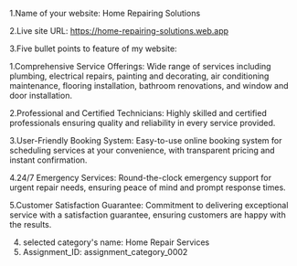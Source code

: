 1.Name of your website: Home Repairing Solutions

2.Live site URL:  https://home-repairing-solutions.web.app

3.Five bullet points to feature of my website: 

1.Comprehensive Service Offerings: Wide range of services including plumbing, electrical repairs, painting and decorating, air conditioning maintenance, flooring installation, bathroom renovations, and window and door installation.

2.Professional and Certified Technicians: Highly skilled and certified professionals ensuring quality and reliability in every service provided.

3.User-Friendly Booking System: Easy-to-use online booking system for scheduling services at your convenience, with transparent pricing and instant confirmation.

4.24/7 Emergency Services: Round-the-clock emergency support for urgent repair needs, ensuring peace of mind and prompt response times.

5.Customer Satisfaction Guarantee: Commitment to delivering exceptional service with a satisfaction guarantee, ensuring customers are happy with the results.

4. selected category's name: Home Repair Services
5. Assignment_ID: assignment_category_0002
